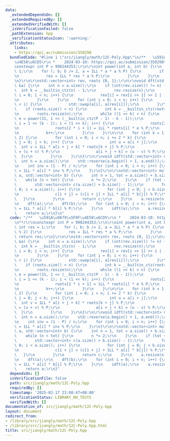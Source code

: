 ```yaml
---
data:
  _extendedDependsOn: []
  _extendedRequiredBy: []
  _extendedVerifiedWith: []
  _isVerificationFailed: false
  _pathExtension: hpp
  _verificationStatusIcon: ':warning:'
  attributes:
    links:
    - https://qoj.ac/submission/350298
  bundledCode: "#line 1 \"src/jiangly/math/12C-Poly.hpp\"\n/**   \u591A\u9879\u5F0F\
    \u4E58\u6CD5\r\n *    2024-03-10: https://qoj.ac/submission/350298\r\n**/\r\n\
    constexpr int P = 998244353;\r\n\r\nint power(int a, int b) {\r\n    int res =\
    \ 1;\r\n    for (; b; b /= 2, a = 1LL * a * a % P) {\r\n        if (b % 2) {\r\
    \n            res = 1LL * res * a % P;\r\n        }\r\n    }\r\n    return res;\r\
    \n}\r\n\r\nstd::vector<int> rev, roots {0, 1};\r\n\r\nvoid dft(std::vector<int>\
    \ &a) {\r\n    int n = a.size();\r\n    if (int(rev.size()) != n) {\r\n      \
    \  int k = __builtin_ctz(n) - 1;\r\n        rev.resize(n);\r\n        for (int\
    \ i = 0; i < n; i++) {\r\n            rev[i] = rev[i >> 1] >> 1 | (i & 1) << k;\r\
    \n        }\r\n    }\r\n    for (int i = 0; i < n; i++) {\r\n        if (rev[i]\
    \ < i) {\r\n            std::swap(a[i], a[rev[i]]);\r\n        }\r\n    }\r\n\
    \    if (roots.size() < n) {\r\n        int k = __builtin_ctz(roots.size());\r\
    \n        roots.resize(n);\r\n        while ((1 << k) < n) {\r\n            int\
    \ e = power(31, 1 << (__builtin_ctz(P - 1) - k - 1));\r\n            for (int\
    \ i = 1 << (k - 1); i < (1 << k); i++) {\r\n                roots[2 * i] = roots[i];\r\
    \n                roots[2 * i + 1] = 1LL * roots[i] * e % P;\r\n            }\r\
    \n            k++;\r\n        }\r\n    }\r\n\r\n    for (int k = 1; k < n; k *=\
    \ 2) {\r\n        for (int i = 0; i < n; i += 2 * k) {\r\n            for (int\
    \ j = 0; j < k; j++) {\r\n                int u = a[i + j];\r\n              \
    \  int v = 1LL * a[i + j + k] * roots[k + j] % P;\r\n                a[i + j]\
    \ = (u + v) % P;\r\n                a[i + j + k] = (u - v) % P;\r\n          \
    \  }\r\n        }\r\n    }\r\n}\r\n\r\nvoid idft(std::vector<int> &a) {\r\n  \
    \  int n = a.size();\r\n    std::reverse(a.begin() + 1, a.end());\r\n    dft(a);\r\
    \n    int inv = (1 - P) / n;\r\n    for (int i = 0; i < n; i++) {\r\n        a[i]\
    \ = 1LL * a[i] * inv % P;\r\n    }\r\n}\r\n\r\nstd::vector<int> mul(std::vector<int>\
    \ a, std::vector<int> b) {\r\n    int n = 1, tot = a.size() + b.size() - 1;\r\n\
    \    while (n < tot) {\r\n        n *= 2;\r\n    }\r\n    if (tot < 128) {\r\n\
    \        std::vector<int> c(a.size() + b.size() - 1);\r\n        for (int i =\
    \ 0; i < a.size(); i++) {\r\n            for (int j = 0; j < b.size(); j++) {\r\
    \n                c[i + j] = (c[i + j] + 1LL * a[i] * b[j]) % P;\r\n         \
    \   }\r\n        }\r\n        return c;\r\n    }\r\n    a.resize(n);\r\n    b.resize(n);\r\
    \n    dft(a);\r\n    dft(b);\r\n    for (int i = 0; i < n; i++) {\r\n        a[i]\
    \ = 1LL * a[i] * b[i] % P;\r\n    }\r\n    idft(a);\r\n    a.resize(tot);\r\n\
    \    return a;\r\n}\n"
  code: "/**   \u591A\u9879\u5F0F\u4E58\u6CD5\r\n *    2024-03-10: https://qoj.ac/submission/350298\r\
    \n**/\r\nconstexpr int P = 998244353;\r\n\r\nint power(int a, int b) {\r\n   \
    \ int res = 1;\r\n    for (; b; b /= 2, a = 1LL * a * a % P) {\r\n        if (b\
    \ % 2) {\r\n            res = 1LL * res * a % P;\r\n        }\r\n    }\r\n   \
    \ return res;\r\n}\r\n\r\nstd::vector<int> rev, roots {0, 1};\r\n\r\nvoid dft(std::vector<int>\
    \ &a) {\r\n    int n = a.size();\r\n    if (int(rev.size()) != n) {\r\n      \
    \  int k = __builtin_ctz(n) - 1;\r\n        rev.resize(n);\r\n        for (int\
    \ i = 0; i < n; i++) {\r\n            rev[i] = rev[i >> 1] >> 1 | (i & 1) << k;\r\
    \n        }\r\n    }\r\n    for (int i = 0; i < n; i++) {\r\n        if (rev[i]\
    \ < i) {\r\n            std::swap(a[i], a[rev[i]]);\r\n        }\r\n    }\r\n\
    \    if (roots.size() < n) {\r\n        int k = __builtin_ctz(roots.size());\r\
    \n        roots.resize(n);\r\n        while ((1 << k) < n) {\r\n            int\
    \ e = power(31, 1 << (__builtin_ctz(P - 1) - k - 1));\r\n            for (int\
    \ i = 1 << (k - 1); i < (1 << k); i++) {\r\n                roots[2 * i] = roots[i];\r\
    \n                roots[2 * i + 1] = 1LL * roots[i] * e % P;\r\n            }\r\
    \n            k++;\r\n        }\r\n    }\r\n\r\n    for (int k = 1; k < n; k *=\
    \ 2) {\r\n        for (int i = 0; i < n; i += 2 * k) {\r\n            for (int\
    \ j = 0; j < k; j++) {\r\n                int u = a[i + j];\r\n              \
    \  int v = 1LL * a[i + j + k] * roots[k + j] % P;\r\n                a[i + j]\
    \ = (u + v) % P;\r\n                a[i + j + k] = (u - v) % P;\r\n          \
    \  }\r\n        }\r\n    }\r\n}\r\n\r\nvoid idft(std::vector<int> &a) {\r\n  \
    \  int n = a.size();\r\n    std::reverse(a.begin() + 1, a.end());\r\n    dft(a);\r\
    \n    int inv = (1 - P) / n;\r\n    for (int i = 0; i < n; i++) {\r\n        a[i]\
    \ = 1LL * a[i] * inv % P;\r\n    }\r\n}\r\n\r\nstd::vector<int> mul(std::vector<int>\
    \ a, std::vector<int> b) {\r\n    int n = 1, tot = a.size() + b.size() - 1;\r\n\
    \    while (n < tot) {\r\n        n *= 2;\r\n    }\r\n    if (tot < 128) {\r\n\
    \        std::vector<int> c(a.size() + b.size() - 1);\r\n        for (int i =\
    \ 0; i < a.size(); i++) {\r\n            for (int j = 0; j < b.size(); j++) {\r\
    \n                c[i + j] = (c[i + j] + 1LL * a[i] * b[j]) % P;\r\n         \
    \   }\r\n        }\r\n        return c;\r\n    }\r\n    a.resize(n);\r\n    b.resize(n);\r\
    \n    dft(a);\r\n    dft(b);\r\n    for (int i = 0; i < n; i++) {\r\n        a[i]\
    \ = 1LL * a[i] * b[i] % P;\r\n    }\r\n    idft(a);\r\n    a.resize(tot);\r\n\
    \    return a;\r\n}"
  dependsOn: []
  isVerificationFile: false
  path: src/jiangly/math/12C-Poly.hpp
  requiredBy: []
  timestamp: '2025-02-17 23:08:47+08:00'
  verificationStatus: LIBRARY_NO_TESTS
  verifiedWith: []
documentation_of: src/jiangly/math/12C-Poly.hpp
layout: document
redirect_from:
- /library/src/jiangly/math/12C-Poly.hpp
- /library/src/jiangly/math/12C-Poly.hpp.html
title: src/jiangly/math/12C-Poly.hpp
---
```


